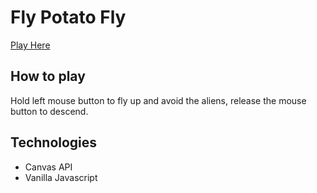 # Fly Potato Fly
[Play Here](https://andy139.github.io/potato-game/)

## How to play

Hold left mouse button to fly up and avoid the aliens, release the mouse button to descend.

## Technologies
- Canvas API
- Vanilla Javascript

